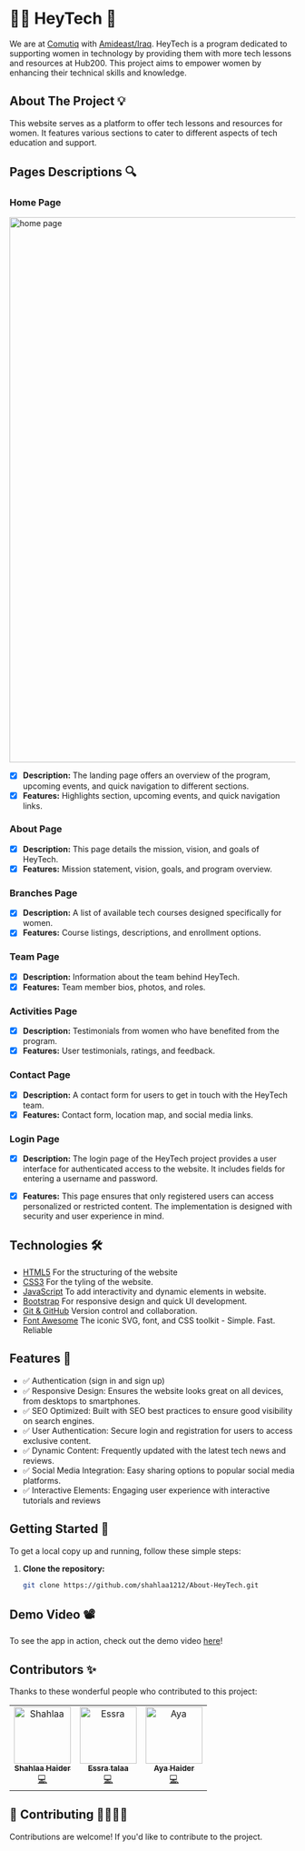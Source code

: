 # 👋🏻 HeyTech 🚀

We are at [Comutiq](https://www.linkedin.com/company/computiq/) with [Amideast/Iraq](https://www.linkedin.com/company/amideast-iraq/). HeyTech is a program dedicated to supporting women in technology by providing them with more tech lessons and resources at Hub200. This project aims to empower women by enhancing their technical skills and knowledge.

## About The Project 💡 
This website serves as a platform to offer tech lessons and resources for women. It features various sections to cater to different aspects of tech education and support.

## Pages Descriptions 🔍

### Home Page 
<img width="960" alt="home page" src="https://github.com/shahlaa1212/About-HeyTech/assets/74646502/cf7da528-e6ff-40e7-ab73-34391e3dbe1c">

- [x] **Description:** The landing page offers an overview of the program, upcoming events, and quick navigation to different sections.
- [x] **Features:** Highlights section, upcoming events, and quick navigation links.

### About Page 
- [x] **Description:** This page details the mission, vision, and goals of HeyTech.
- [x] **Features:** Mission statement, vision, goals, and program overview.

### Branches Page 
- [x] **Description:** A list of available tech courses designed specifically for women.
- [x] **Features:** Course listings, descriptions, and enrollment options.

### Team Page 
- [x] **Description:** Information about the team behind HeyTech.
- [x] **Features:** Team member bios, photos, and roles.

### Activities Page 
- [x] **Description:** Testimonials from women who have benefited from the program.
- [x] **Features:** User testimonials, ratings, and feedback.

### Contact Page 
- [x] **Description:** A contact form for users to get in touch with the HeyTech team.
- [x] **Features:** Contact form, location map, and social media links.
 
### Login Page 
- [x] **Description:** The login page of the HeyTech project provides a user interface for authenticated access to the website. It includes fields for entering a username and password.
- [x] **Features:** This page ensures that only registered users can access personalized or restricted content. The implementation is designed with security and user experience in mind.
  

## Technologies 🛠 
- [HTML5](https://www.w3schools.com/html/) For the structuring of the website
- [CSS3](https://www.w3schools.com/css/) For the tyling of the website.
- [JavaScript](https://www.w3schools.com/js/) To add interactivity and dynamic elements in website.
- [Bootstrap](https://getbootstrap.com/) For responsive design and quick UI development.
- [Git & GitHub](https://www.git-scm.com/) Version control and collaboration.
- [Font Awesome](https://fontawesome.com/) The iconic SVG, font, and CSS toolkit - Simple. Fast. Reliable

## Features 📌 
- ✅ Authentication (sign in and sign up)
- ✅ Responsive Design: Ensures the website looks great on all devices, from desktops to smartphones.
- ✅ SEO Optimized: Built with SEO best practices to ensure good visibility on search engines.
- ✅ User Authentication: Secure login and registration for users to access exclusive content.
- ✅ Dynamic Content: Frequently updated with the latest tech news and reviews.
- ✅ Social Media Integration: Easy sharing options to popular social media platforms.
- ✅ Interactive Elements: Engaging user experience with interactive tutorials and reviews

## Getting Started 🔧 

To get a local copy up and running, follow these simple steps:

1. **Clone the repository:**
   ```sh
   git clone https://github.com/shahlaa1212/About-HeyTech.git

## Demo Video 📽️
To see the app in action, check out the demo video [here](https://www.youtube.com/watch?feature=shared&v=QBNLAYP5l6U)!

## Contributors ✨

Thanks to these wonderful people who contributed to this project:

<table>
  <tr>
    <td align="center">
      <a href="https://github.com/shahlaa1212">
        <img src="https://github.com/shahlaa1212/About-HeyTech/assets/74646502/418d047e-1d79-401f-9bbb-26439e3973e8" width="100px;" alt="Shahlaa"/>
        <br />
        <sub><b>Shahlaa Haider</b></sub>
      </a>
      <br />
      <a href="https://github.com/shahlaa1212/About-HeyTech/commits?author=shahlaa1212" title="Code">💻</a>
    </td>
    <td align="center">
      <a href="https://github.com/esraatalaa">
        <img src="https://github.com/shahlaa1212/About-HeyTech/assets/74646502/a3888169-5e01-41cf-98f4-dcab0074e8e5" width="100px;" alt="Essra"/>
        <br />
        <sub><b>Essra talaa</b></sub>
      </a>
      <br />
      <a href="https://github.com/shahlaa1212/About-HeyTech/commits?author=essra" title="Code">💻</a>
    </td>
    <td align="center">
      <a href="https://github.com/AyaHiader">
        <img src="https://github.com/shahlaa1212/About-HeyTech/assets/74646502/156e334c-791c-4766-b649-64a3b57adac7" width="100px;" alt="Aya"/>
        <br />
        <sub><b>Aya Haider</b></sub>
      </a>
      <br />
      <a href="https://github.com/shahlaa1212/About-HeyTech/commits?author=aya" title="Code">💻</a>
    </td>
  </tr>
</table>

## 🙏 Contributing 🫱🏼‍🫲🏻
Contributions are welcome! If you'd like to contribute to the project.







